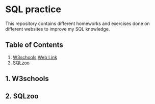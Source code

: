 # SQL practice
This repository contains different homeworks and exercises done on different websites to improve my SQL knowledge.

 ## Table of Contents
 
1. [W3schools](#1-w3schools)
[Web Link](https://www.w3schools.com/sql/default.asp)
2. [SQLzoo](#2-sqlzoo)

## 1. W3schools
## 2. SQLzoo
